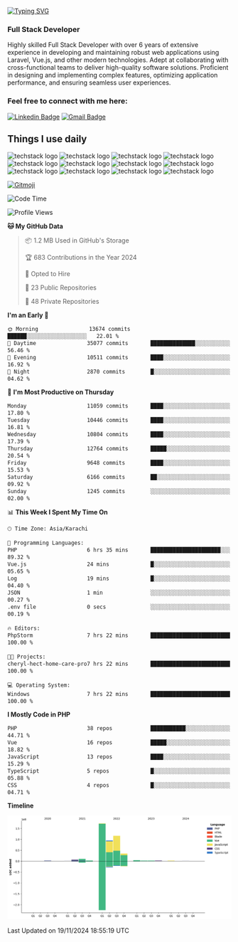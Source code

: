 [![Typing SVG](https://readme-typing-svg.demolab.com?font=Permanent+Marker&size=31&pause=1000&color=00A11F&center=true&random=false&width=435&lines=Hi+%F0%9F%91%8B%2C+I'm+Waheed+Sindhani)](https://git.io/typing-svg)
### Full Stack Developer
Highly skilled Full Stack Developer with over 6 years of extensive experience in developing and maintaining robust web applications using Laravel, Vue.js, and other modern technologies. Adept at collaborating with cross-functional teams to deliver high-quality software solutions. Proficient in designing and implementing complex features, optimizing application performance, and ensuring seamless user experiences. 

### Feel free to connect with me here:

[![Linkedin Badge](https://img.shields.io/badge/-waheedsindhani-blue?style=flat-square&logo=Linkedin&logoColor=white&link=https://www.linkedin.com/in/waheed-sindhani/)](https://www.linkedin.com/in/waheed-sindhani/)
[![Gmail Badge](https://img.shields.io/badge/-waheed.eliccs@gmail.com-c14438?style=flat-square&logo=Gmail&logoColor=white&link=mailto:waheed.eliccs@gmail.com)](mailto:waheed.eliccs@gmail.com)

## Things I use daily
![techstack logo](https://readme-components.vercel.app/api?component=logo&logo=react&text=false&animation=spin&fill=000000&svgfill=2d79c7)
![techstack logo](https://readme-components.vercel.app/api?component=logo&logo=vue.js&text=false&fill=000000&svgfill=4FC08D)
![techstack logo](https://readme-components.vercel.app/api?component=logo&logo=laravel&text=false&fill=000000&svgfill=FF2D20)
![techstack logo](https://readme-components.vercel.app/api?component=logo&logo=javascript&text=false&fill=000000&svgfill=F7DF1E)
![techstack logo](https://readme-components.vercel.app/api?component=logo&logo=mysql&text=false&fill=000000&svgfill=4479A1)
![techstack logo](https://readme-components.vercel.app/api?component=logo&logo=quasar&text=false&svgfill=050A14&fill=ffffaa&animation=spin)
![techstack logo](https://readme-components.vercel.app/api?component=logo&logo=typescript&text=false&fill=000000&svgfill=3178C6)
![techstack logo](https://readme-components.vercel.app/api?component=logo&logo=node.js&text=false&fill=000000&svgfill=5FA04E)
![techstack logo](https://readme-components.vercel.app/api?component=logo&logo=tailwindcss&text=false&fill=000000&svgfill=06B6D4)
![techstack logo](https://readme-components.vercel.app/api?component=logo&logo=docker&text=false&fill=000000&svgfill=2496ED)
![techstack logo](https://readme-components.vercel.app/api?component=logo&logo=linux&text=false&fill=000000&svgfill=FCC624)
![techstack logo](https://readme-components.vercel.app/api?component=logo&logo=amazonaws&text=false&fill=000000&svgfill=232F3E)



<!--
**Sindhani/sindhani** is a ✨ _special_ ✨ repository because its `README.md` (this file) appears on your GitHub profile.

Here are some ideas to get you started:

- 🔭 I’m currently working on ...
- 🌱 I’m currently learning ...
- 👯 I’m looking to collaborate on ...
- 🤔 I’m looking for help with ...
- 💬 Ask me about ...
- 📫 How to reach me: ...
- 😄 Pronouns: ...
- ⚡ Fun fact: ...
-->
<a href="https://gitmoji.dev">
  <img
    src="https://img.shields.io/badge/gitmoji-%20😜%20😍-FFDD67.svg?style=flat-square"
    alt="Gitmoji"
  />
</a>

<!--START_SECTION:waka-->
![Code Time](http://img.shields.io/badge/Code%20Time-734%20hrs%2058%20mins-blue)

![Profile Views](http://img.shields.io/badge/Profile%20Views-3-blue)

**🐱 My GitHub Data** 

> 📦 1.2 MB Used in GitHub's Storage 
 > 
> 🏆 683 Contributions in the Year 2024
 > 
> 💼 Opted to Hire
 > 
> 📜 23 Public Repositories 
 > 
> 🔑 48 Private Repositories 
 > 
**I'm an Early 🐤** 

```text
🌞 Morning                13674 commits       ██████░░░░░░░░░░░░░░░░░░░   22.01 % 
🌆 Daytime                35077 commits       ██████████████░░░░░░░░░░░   56.46 % 
🌃 Evening                10511 commits       ████░░░░░░░░░░░░░░░░░░░░░   16.92 % 
🌙 Night                  2870 commits        █░░░░░░░░░░░░░░░░░░░░░░░░   04.62 % 
```
📅 **I'm Most Productive on Thursday** 

```text
Monday                   11059 commits       ████░░░░░░░░░░░░░░░░░░░░░   17.80 % 
Tuesday                  10446 commits       ████░░░░░░░░░░░░░░░░░░░░░   16.81 % 
Wednesday                10804 commits       ████░░░░░░░░░░░░░░░░░░░░░   17.39 % 
Thursday                 12764 commits       █████░░░░░░░░░░░░░░░░░░░░   20.54 % 
Friday                   9648 commits        ████░░░░░░░░░░░░░░░░░░░░░   15.53 % 
Saturday                 6166 commits        ██░░░░░░░░░░░░░░░░░░░░░░░   09.92 % 
Sunday                   1245 commits        ░░░░░░░░░░░░░░░░░░░░░░░░░   02.00 % 
```


📊 **This Week I Spent My Time On** 

```text
🕑︎ Time Zone: Asia/Karachi

💬 Programming Languages: 
PHP                      6 hrs 35 mins       ██████████████████████░░░   89.32 % 
Vue.js                   24 mins             █░░░░░░░░░░░░░░░░░░░░░░░░   05.65 % 
Log                      19 mins             █░░░░░░░░░░░░░░░░░░░░░░░░   04.40 % 
JSON                     1 min               ░░░░░░░░░░░░░░░░░░░░░░░░░   00.27 % 
.env file                0 secs              ░░░░░░░░░░░░░░░░░░░░░░░░░   00.19 % 

🔥 Editors: 
PhpStorm                 7 hrs 22 mins       █████████████████████████   100.00 % 

🐱‍💻 Projects: 
cheryl-hect-home-care-pro7 hrs 22 mins       █████████████████████████   100.00 % 

💻 Operating System: 
Windows                  7 hrs 22 mins       █████████████████████████   100.00 % 
```

**I Mostly Code in PHP** 

```text
PHP                      38 repos            ███████████░░░░░░░░░░░░░░   44.71 % 
Vue                      16 repos            █████░░░░░░░░░░░░░░░░░░░░   18.82 % 
JavaScript               13 repos            ████░░░░░░░░░░░░░░░░░░░░░   15.29 % 
TypeScript               5 repos             █░░░░░░░░░░░░░░░░░░░░░░░░   05.88 % 
CSS                      4 repos             █░░░░░░░░░░░░░░░░░░░░░░░░   04.71 % 
```



**Timeline**

![Lines of Code chart](https://raw.githubusercontent.com/Sindhani/Sindhani/main/assets/bar_graph.png)


 Last Updated on 19/11/2024 18:55:19 UTC
<!--END_SECTION:waka-->
